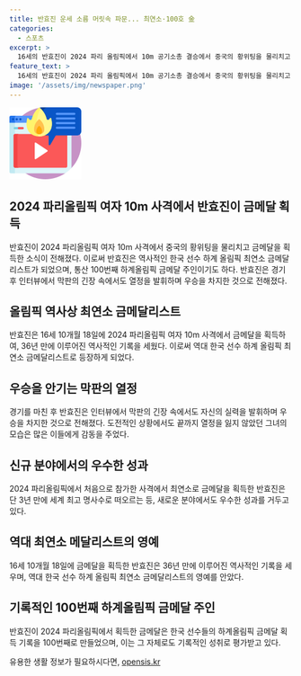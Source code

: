 ```yaml
---
title: 반효진 운세 소름 머릿속 파문... 최연소·100호 金
categories:
  - 스포츠
excerpt: >
  16세의 반효진이 2024 파리 올림픽에서 10m 공기소총 결승에서 중국의 황위팅을 물리치고 금메달을 획득했다. 이로써 역사적인 통산 100번째 하계올림픽 금메달을 획득한 반효진은 역대 가장 어린 선수로서의 기록을 세웠다. 경기 후 인터뷰에서는 마지막 순간의 긴장 속에서도 자신의 운세를 믿었고, 최고의 명사수로서의 타이틀을 차지한 것에 감사함을 표현했다. 이는 36년 만에 한국의 최연소 하계올림픽 금메달리스트 기록을 갈아치웠다.
feature_text: >
  16세의 반효진이 2024 파리 올림픽에서 10m 공기소총 결승에서 중국의 황위팅을 물리치고 금메달을 획득했다. 이로써 역사적인 통산 100번째 하계올림픽 금메달을 획득한 반효진은 역대 가장 어린 선수로서의 기록을 세웠다. 경기 후 인터뷰에서는 마지막 순간의 긴장 속에서도 자신의 운세를 믿었고, 최고의 명사수로서의 타이틀을 차지한 것에 감사함을 표현했다. 이는 36년 만에 한국의 최연소 하계올림픽 금메달리스트 기록을 갈아치웠다.
image: '/assets/img/newspaper.png'
---
```


<p><img src="/assets/img/news.png" alt="rentncar 속보" /></p>

<h2 data-ke-size="size26">2024 파리올림픽 여자 10m 사격에서 반효진이 금메달 획득</h2>

<p>반효진이 2024 파리올림픽 여자 10m 사격에서 중국의 황위팅을 물리치고 금메달을 획득한 소식이 전해졌다. 이로써 반효진은 역사적인 한국 선수 하계 올림픽 최연소 금메달리스트가 되었으며, 통산 100번째 하계올림픽 금메달 주인이기도 하다. 반효진은 경기 후 인터뷰에서 막판의 긴장 속에서도 열정을 발휘하며 우승을 차지한 것으로 전해졌다. </p>

<p data-ke-size="size16"> </p>

<h2 data-ke-size="size26">올림픽 역사상 최연소 금메달리스트</h2>

<p data-ke-size="size16">반효진은 16세 10개월 18일에 2024 파리올림픽 여자 10m 사격에서 금메달을 획득하여, 36년 만에 이루어진 역사적인 기록을 세웠다. 이로써 역대 한국 선수 하계 올림픽 최연소 금메달리스트로 등장하게 되었다.</p>

<h2 data-ke-size="size26">우승을 안기는 막판의 열정</h2>

<p data-ke-size="size16">경기를 마친 후 반효진은 인터뷰에서 막판의 긴장 속에서도 자신의 실력을 발휘하며 우승을 차지한 것으로 전해졌다. 도전적인 상황에서도 끝까지 열정을 잃지 않았던 그녀의 모습은 많은 이들에게 감동을 주었다.</p>

<h2 data-ke-size="size26">신규 분야에서의 우수한 성과</h2>

<p data-ke-size="size16">2024 파리올림픽에서 처음으로 참가한 사격에서 최연소로 금메달을 획득한 반효진은 단 3년 만에 세계 최고 명사수로 떠오르는 등, 새로운 분야에서도 우수한 성과를 거두고 있다.</p>

<h2 data-ke-size="size26">역대 최연소 메달리스트의 영예</h2>

<p data-ke-size="size16">16세 10개월 18일에 금메달을 획득한 반효진은 36년 만에 이루어진 역사적인 기록을 세우며, 역대 한국 선수 하계 올림픽 최연소 금메달리스트의 영예를 안았다.</p>

<h2 data-ke-size="size26">기록적인 100번째 하계올림픽 금메달 주인</h2>

<p data-ke-size="size16">반효진이 2024 파리올림픽에서 획득한 금메달은 한국 선수들의 하계올림픽 금메달 획득 기록을 100번째로 만들었으며, 이는 그 자체로도 기록적인 성취로 평가받고 있다.</p>
유용한 생활 정보가 필요하시다면, <a href="https://opensis.kr" rel="dofollow">opensis.kr</a>


